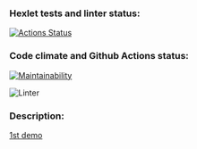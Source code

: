 ### Hexlet tests and linter status:

[![Actions Status](https://github.com/heXile/frontend-project-lvl2/workflows/hexlet-check/badge.svg)](https://github.com/heXile/frontend-project-lvl2/actions)

### Code climate and Github Actions status:

[![Maintainability](https://api.codeclimate.com/v1/badges/13299e864e73b5b6e966/maintainability)](https://codeclimate.com/github/heXile/frontend-project-lvl2/maintainability)

![Linter](https://github.com/heXile/frontend-project-lvl2/actions/workflows/main.yml/badge.svg)

### Description:

[1st demo](https://asciinema.org/a/D02zey5OJGlGl9vJZq6USgx1o)
